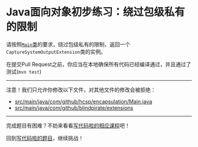 # Java面向对象初步练习：绕过包级私有的限制

请按照[`Main`类](https://github.com/hcsp/bypass-package-private/blob/master/src/main/java/com/github/hcsp/encapsulation/Main.java)的要求，绕过包级私有的限制，返回一个`CaptureSystemOutputExtension`类的实例。

在提交Pull Request之前，你应当在本地确保所有代码已经编译通过，并且通过了测试(`mvn test`)

-----
注意！我们只允许你修改以下文件，对其他文件的修改会被拒绝：
- [src/main/java/com/github/hcsp/encapsulation/Main.java](https://github.com/hcsp/bypass-package-private/blob/master/src/main/java/com/github/hcsp/encapsulation/Main.java)
- [src/main/java/com/github/blindpirate/extensions](https://github.com/hcsp/bypass-package-private/blob/master/src/main/java/com/github/blindpirate/extensions)
-----


完成题目有困难？不妨来看看[写代码啦的相应课程](https://xiedaimala.com/tasks/b758a295-3cdc-4809-abdf-013b599f3587/video_tutorials/1c699c6d-3d17-464c-b453-fbd5c80b8b49)吧！

回到[写代码啦的题目](https://xiedaimala.com/tasks/b758a295-3cdc-4809-abdf-013b599f3587/quizzes/9a7d9b0d-d784-4c0d-b6f2-4e9e00b5b97c)，继续挑战！
